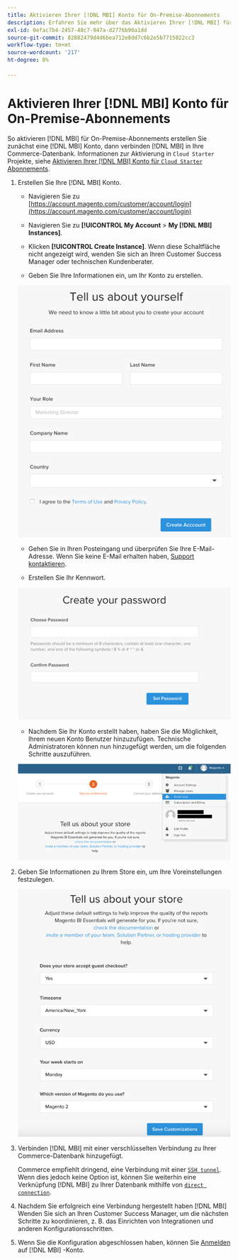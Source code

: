 ```yaml
---
title: Aktivieren Ihrer [!DNL MBI] Konto für On-Premise-Abonnements
description: Erfahren Sie mehr über das Aktivieren Ihrer [!DNL MBI] für On-Premise-Abonnements.
exl-id: 0efac7b4-2457-48c7-947a-d2776b90a1dd
source-git-commit: 82882479d4d6bea712e8dd7c6b2e5b7715022cc3
workflow-type: tm+mt
source-wordcount: '217'
ht-degree: 0%

---
```


# Aktivieren Ihrer [!DNL MBI] Konto für On-Premise-Abonnements

So aktivieren [!DNL MBI] für On-Premise-Abonnements erstellen Sie zunächst eine [!DNL MBI] Konto, dann verbinden [!DNL MBI] in Ihre Commerce-Datenbank. Informationen zur Aktivierung in `Cloud Starter` Projekte, siehe [Aktivieren Ihrer [!DNL MBI] Konto für `Cloud Starter` Abonnements](../getting-started/cloud-activation.md).

1. Erstellen Sie Ihre [!DNL MBI] Konto.

   - Navigieren Sie zu [https://account.magento.com/customer/account/login](https://account.magento.com/customer/account/login)

   - Navigieren Sie zu **[!UICONTROL My Account** > **My [!DNL MBI] Instances]**.

   - Klicken **[!UICONTROL Create Instance]**. Wenn diese Schaltfläche nicht angezeigt wird, wenden Sie sich an Ihren Customer Success Manager oder technischen Kundenberater.

   - Geben Sie Ihre Informationen ein, um Ihr Konto zu erstellen.

   ![](../assets/create-account-2.png)

   - Gehen Sie in Ihren Posteingang und überprüfen Sie Ihre E-Mail-Adresse. Wenn Sie keine E-Mail erhalten haben, [Support kontaktieren](../guide-overview.md).

   - Erstellen Sie Ihr Kennwort.

   ![](../assets/create-account-4.png)

   - Nachdem Sie Ihr Konto erstellt haben, haben Sie die Möglichkeit, Ihrem neuen Konto Benutzer hinzuzufügen. Technische Administratoren können nun hinzugefügt werden, um die folgenden Schritte auszuführen.

   ![](../assets/create-account-5.png)

1. Geben Sie Informationen zu Ihrem Store ein, um Ihre Voreinstellungen festzulegen.

   ![](../assets/create-account-6.png)

1. Verbinden [!DNL MBI] mit einer verschlüsselten Verbindung zu Ihrer Commerce-Datenbank hinzugefügt.

   Commerce empfiehlt dringend, eine Verbindung mit einer [`SSH tunnel`](../data-analyst/importing-data/integrations/mysql-via-ssh-tunnel.md). Wenn dies jedoch keine Option ist, können Sie weiterhin eine Verknüpfung [!DNL MBI] zu Ihrer Datenbank mithilfe von [`direct connection`](../data-analyst/importing-data/integrations/mysql-via-a-direct-connection.md).

1. Nachdem Sie erfolgreich eine Verbindung hergestellt haben [!DNL MBI] Wenden Sie sich an Ihren Customer Success Manager, um die nächsten Schritte zu koordinieren, z. B. das Einrichten von Integrationen und anderen Konfigurationsschritten.

1. Wenn Sie die Konfiguration abgeschlossen haben, können Sie [Anmelden](../getting-started/sign-in.md) auf [!DNL MBI] -Konto.
